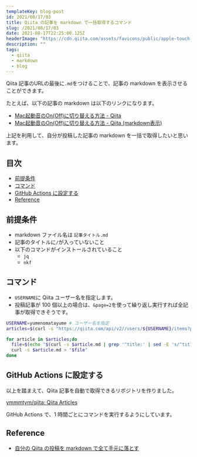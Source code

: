 ```yaml
---
templateKey: blog-post
id: 2021/08/17/03
title: Qiita の記事を markdown で一括取得するコマンド
slug: /2021/08/17/03
date: 2021-08-17T22:25:00.125Z
headerImage: "https://cdn.qiita.com/assets/favicons/public/apple-touch-icon-ec5ba42a24ae923f16825592efdc356f.png"
description: ""
tags:
  - qiita
  - markdown
  - blog
---
```


Qiita 記事のURLの最後に`.md`をつけることで、記事の markdown を表示させることができます。

たとえば、以下の記事の markdown は以下のリンクになります。

- [Mac起動音のOn(Off)に切り替える方法 - Qiita](https://qiita.com/yumenomatayume/items/69ef0911d9a46145dfd5)
- [Mac起動音のOn(Off)に切り替える方法 - Qiita (markdown表示)](https://qiita.com/yumenomatayume/items/69ef0911d9a46145dfd5.md)

上記を利用して、自分が投稿した記事の markdown を一括で取得したいと思います。

## 目次
<!-- START doctoc generated TOC please keep comment here to allow auto update -->
<!-- DON'T EDIT THIS SECTION, INSTEAD RE-RUN doctoc TO UPDATE -->


- [前提条件](#%E5%89%8D%E6%8F%90%E6%9D%A1%E4%BB%B6)
- [コマンド](#%E3%82%B3%E3%83%9E%E3%83%B3%E3%83%89)
- [GitHub Actions に設定する](#github-actions-%E3%81%AB%E8%A8%AD%E5%AE%9A%E3%81%99%E3%82%8B)
- [Reference](#reference)

<!-- END doctoc generated TOC please keep comment here to allow auto update -->

## 前提条件

- markdown ファイル名は `記事タイトル.md`
- 記事のタイトルに`/`が入っていないこと
- 以下のコマンドがインストールされていること
  - `jq`
  - `nkf`

## コマンド

- `USERNAME`に Qiita ユーザー名を指定します。
- 投稿記事が 100 個以上の場合は、`&page=2`を使って繰り返し実行すれば全記事が取得できそうです。

```bash
USERNAME=yumenomatayume # ユーザー名を指定
articles=$(curl -s "https://qiita.com/api/v2//users/${USERNAME}/items?per_page=100" | jq -r ".[].url")

for article in $articles;do
  file=$(echo "$(curl -s $article.md | grep '^title:' | sed -E 's/^title: //g').md" | nkf -w --url-input)
  curl -s $article.md > "$file"
done
```

## GitHub Actions に設定する

以上を踏まえて、Qiita 記事を自動で取得できるリポジトリを作りました。

[ymmmtym/qiita: Qiita Articles](https://github.com/ymmmtym/qiita)

GitHub Actions で、1 時間ごとにコマンドを実行するようにしています。

## Reference

- [自分の Qiita の投稿を markdown で全て手元に落とす](https://dev.to/nekottyo/qiita-markdown-5dbp)
